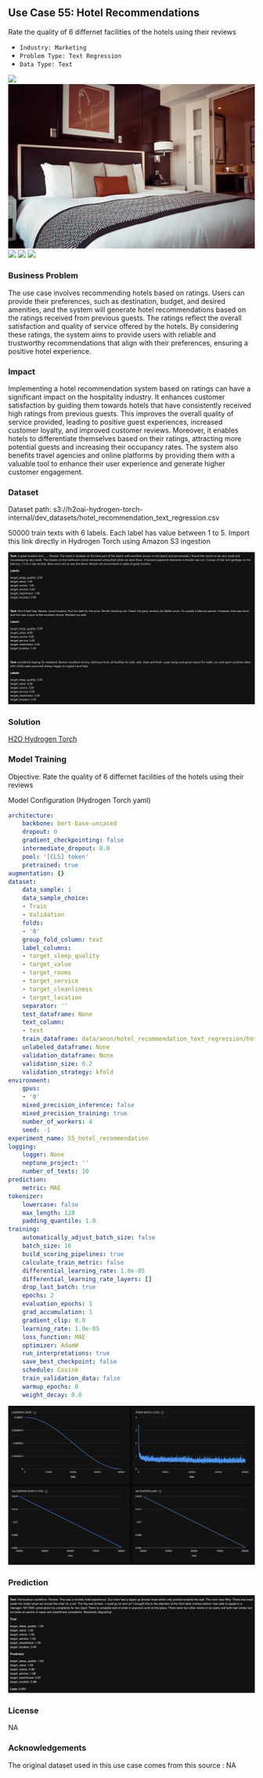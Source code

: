 ## Use Case 55: Hotel Recommendations

Rate the quality of 6 differnet facilities of the hotels using their reviews

- `Industry: Marketing`
- `Problem Type: Text Regression`
- `Data Type: Text`

![](https://github.com/h2oai/ht-catalog/blob/646864e3c695f7c721514159bd6c59520dab7438/Assets/use-cases/hotel_reviews/cover.png)
![](https://github.com/h2oai/ht-catalog/blob/646864e3c695f7c721514159bd6c59520dab7438/Assets/use-cases/hotel_reviews/cover.jpg)
![](https://github.com/h2oai/ht-catalog/blob/646864e3c695f7c721514159bd6c59520dab7438/Assets/use-cases/hotel_reviews/cover.jpeg)
![](https://github.com/h2oai/ht-catalog/blob/646864e3c695f7c721514159bd6c59520dab7438/Assets/use-cases/hotel_reviews/cover.webp)
![](https://github.com/h2oai/ht-catalog/blob/646864e3c695f7c721514159bd6c59520dab7438/Assets/use-cases/hotel_reviews/cover)

### Business Problem 

The use case involves recommending hotels based on ratings. Users can provide their preferences, such as destination, budget, and desired amenities, and the system will generate hotel recommendations based on the ratings received from previous guests. The ratings reflect the overall satisfaction and quality of service offered by the hotels. By considering these ratings, the system aims to provide users with reliable and trustworthy recommendations that align with their preferences, ensuring a positive hotel experience.

### Impact

Implementing a hotel recommendation system based on ratings can have a significant impact on the hospitality industry. It enhances customer satisfaction by guiding them towards hotels that have consistently received high ratings from previous guests. This improves the overall quality of service provided, leading to positive guest experiences, increased customer loyalty, and improved customer reviews. Moreover, it enables hotels to differentiate themselves based on their ratings, attracting more potential guests and increasing their occupancy rates. The system also benefits travel agencies and online platforms by providing them with a valuable tool to enhance their user experience and generate higher customer engagement.

### Dataset

Dataset path: s3://h2oai-hydrogen-torch-internal/dev_datasets/hotel_recommendation_text_regression.csv

50000 train texts with 6 labels. Each label has value between 1 to 5. Import this link directly in Hydrogen Torch using Amazon S3 ingestion

![train data](https://github.com/h2oai/ht-catalog/blob/646864e3c695f7c721514159bd6c59520dab7438/Assets/use-cases/hotel_reviews/train%20data.png)

### Solution

[H2O Hydrogen Torch](https://docs.h2o.ai/h2o-hydrogen-torch/)

### Model Training

Objective: Rate the quality of 6 differnet facilities of the hotels using their reviews

Model Configuration (Hydrogen Torch yaml)

```yaml
architecture:
    backbone: bert-base-uncased
    dropout: 0
    gradient_checkpointing: false
    intermediate_dropout: 0.0
    pool: '[CLS] token'
    pretrained: true
augmentation: {}
dataset:
    data_sample: 1
    data_sample_choice:
    - Train
    - Validation
    folds:
    - '0'
    group_fold_column: text
    label_columns:
    - target_sleep_quality
    - target_value
    - target_rooms
    - target_service
    - target_cleanliness
    - target_location
    separator: ''
    test_dataframe: None
    text_column:
    - text
    train_dataframe: data/anon/hotel_recommendation_text_regression/hotel_recommendation_text_regression.csv
    unlabeled_dataframe: None
    validation_dataframe: None
    validation_size: 0.2
    validation_strategy: kfold
environment:
    gpus:
    - '0'
    mixed_precision_inference: false
    mixed_precision_training: true
    number_of_workers: 4
    seed: -1
experiment_name: 55_hotel_recommendation
logging:
    logger: None
    neptune_project: ''
    number_of_texts: 10
prediction:
    metric: MAE
tokenizer:
    lowercase: false
    max_length: 128
    padding_quantile: 1.0
training:
    automatically_adjust_batch_size: false
    batch_size: 16
    build_scoring_pipelines: true
    calculate_train_metric: false
    differential_learning_rate: 1.0e-05
    differential_learning_rate_layers: []
    drop_last_batch: true
    epochs: 2
    evaluation_epochs: 1
    grad_accumulation: 1
    gradient_clip: 0.0
    learning_rate: 1.0e-05
    loss_function: MAE
    optimizer: AdamW
    run_interpretations: true
    save_best_checkpoint: false
    schedule: Cosine
    train_validation_data: false
    warmup_epochs: 0
    weight_decay: 0.0

```

![chart](https://github.com/h2oai/ht-catalog/blob/646864e3c695f7c721514159bd6c59520dab7438/Assets/use-cases/hotel_reviews/chart.png)


### Prediction

![Predictions](https://github.com/h2oai/ht-catalog/blob/646864e3c695f7c721514159bd6c59520dab7438/Assets/use-cases/hotel_reviews/Validation%20Predictions.png)

### License

NA

### Acknowledgements

The original dataset used in this use case comes from this source : NA
